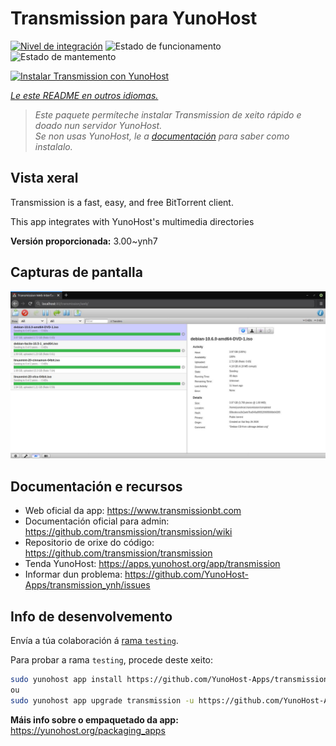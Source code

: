 <!--
NOTA: Este README foi creado automáticamente por <https://github.com/YunoHost/apps/tree/master/tools/readme_generator>
NON debe editarse manualmente.
-->

# Transmission para YunoHost

[![Nivel de integración](https://dash.yunohost.org/integration/transmission.svg)](https://dash.yunohost.org/appci/app/transmission) ![Estado de funcionamento](https://ci-apps.yunohost.org/ci/badges/transmission.status.svg) ![Estado de mantemento](https://ci-apps.yunohost.org/ci/badges/transmission.maintain.svg)

[![Instalar Transmission con YunoHost](https://install-app.yunohost.org/install-with-yunohost.svg)](https://install-app.yunohost.org/?app=transmission)

*[Le este README en outros idiomas.](./ALL_README.md)*

> *Este paquete permíteche instalar Transmission de xeito rápido e doado nun servidor YunoHost.*  
> *Se non usas YunoHost, le a [documentación](https://yunohost.org/install) para saber como instalalo.*

## Vista xeral

Transmission is a fast, easy, and free BitTorrent client.

This app integrates with YunoHost's multimedia directories


**Versión proporcionada:** 3.00~ynh7

## Capturas de pantalla

![Captura de pantalla de Transmission](./doc/screenshots/transmission.jpg)

## Documentación e recursos

- Web oficial da app: <https://www.transmissionbt.com>
- Documentación oficial para admin: <https://github.com/transmission/transmission/wiki>
- Repositorio de orixe do código: <https://github.com/transmission/transmission>
- Tenda YunoHost: <https://apps.yunohost.org/app/transmission>
- Informar dun problema: <https://github.com/YunoHost-Apps/transmission_ynh/issues>

## Info de desenvolvemento

Envía a túa colaboración á [rama `testing`](https://github.com/YunoHost-Apps/transmission_ynh/tree/testing).

Para probar a rama `testing`, procede deste xeito:

```bash
sudo yunohost app install https://github.com/YunoHost-Apps/transmission_ynh/tree/testing --debug
ou
sudo yunohost app upgrade transmission -u https://github.com/YunoHost-Apps/transmission_ynh/tree/testing --debug
```

**Máis info sobre o empaquetado da app:** <https://yunohost.org/packaging_apps>
